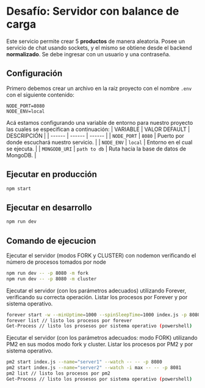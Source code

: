 # Desafío: Servidor con balance de carga
Este servicio permite crear 5 **productos** de manera aleatoria. Posee un servicio de chat usando sockets, y el mismo se obtiene desde el backend **normalizado**. Se debe ingresar con un usuario y una contraseña.

## Configuración
Primero debemos crear un archivo en la raíz proyecto con el nombre `.env` con el siguiente contenido:
```
NODE_PORT=8080
NODE_ENV=local
```
Acá estamos configurando una variable de entorno para nuestro proyecto las cuales se especifican a continuación:
| VARIABLE | VALOR DEFAULT | DESCRIPCIÓN |
| ------ | ------ | ------ |
| `NODE_PORT` | `8080` | Puerto por donde escuchará nuestro servicio. |
| `NODE_ENV` | `local` | Entorno en el cual se ejecuta. |
| `MONGODB_URI` | `path to db` | Ruta hacia la base de datos de MongoDB. |

## Ejecutar en producción
```sh
npm start
```

## Ejecutar en desarrollo
```sh
npm run dev
```

## Comando de ejecucion

Ejecutar el servidor (modos FORK y CLUSTER) con nodemon verificando el número de procesos tomados por node
```sh
npm run dev -- -p 8080 -m fork
npm run dev -- -p 8080 -m cluster
```

Ejecutar el servidor (con los parámetros adecuados) utilizando Forever, verificando su correcta operación. Listar los procesos por Forever y por sistema operativo.
```sh
forever start -w --minUptime=1000 --spinSleepTime=1000 index.js -p 8080
forever list // listo los procesos por forever
Get-Process // listo los prosesos por sistema operativo (powershell)
```

Ejecutar el servidor (con los parámetros adecuados: modo FORK) utilizando PM2 en sus modos modo fork y cluster. Listar los procesos por PM2 y por sistema operativo.

```sh
pm2 start index.js --name="server1" --watch -- -- -p 8080
pm2 start index.js --name="server2" --watch -i max -- -- -p 8081
pm2 list // listo los procesos por pm2
Get-Process // listo los prosesos por sistema operativo (powershell)
```

